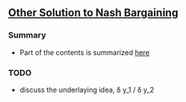 ## [Other Solution to Nash Bargaining](http://cermsem.univ-paris1.fr/davila/teaching/BargTh/Kalai-Smorodinsky-Other_Solutions_to_Nashs_Bargaing_Problem-EMA75.pdf)

### Summary
- Part of the contents is summarized [here](http://hwang14.blogspot.com/2015/04/kalai-smorodinsky-solution-to.html)

### TODO
- discuss the underlaying idea, &delta; y_1 / &delta; y_2
